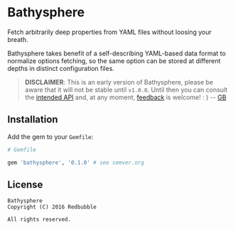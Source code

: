Bathysphere
===========

Fetch arbitrarily deep properties from YAML files without loosing your breath.

Bathysphere takes benefit of a self-describing YAML-based data format to
normalize options fetching, so the same option can be stored at different
depths in distinct configuration files.

> **DISCLAIMER**: This is an early version of Bathysphere, please be aware that it will not be stable until `v1.0.0`. Until then you can consult the [intended API][intent] and, at any moment, [feedback][issues] is welcome! : ) -- [GB][gonzalo-bulnes]

  [intent]: doc/README.md
  [gonzalo-bulnes]: https://github.com/gonzalo-bulnes
  [issues]: https://github.com/redbubble/bathysphere/issues

Installation
------------

Add the gem to your `Gemfile`:

```ruby
# Gemfile

gem 'bathysphere', '0.1.0' # see semver.org
```

License
-------

```
Bathysphere
Copyright (C) 2016 Redbubble

All rights reserved.
```

